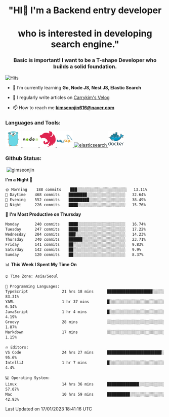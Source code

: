 <h1 align="center">"HI👋 I'm a Backend entry developer </h1>
<h1 align="center"> who is interested in developing search engine."</h1>
<h3 align="center">Basic is important! I want to be a T-shape Developer who builds a solid foundation.</h3>

[![Hits](https://hits.seeyoufarm.com/api/count/incr/badge.svg?url=https%3A%2F%2Fgithub.com%2Fgimseonjin&count_bg=%2318BFE5&title_bg=%23555555&icon=ko-fi.svg&icon_color=%23E7E7E7&title=hits&edge_flat=false)](https://hits.seeyoufarm.com)

- 🌱 I’m currently learning **Go, Node JS, Nest JS, Elastic Search**

- 📝 I regularly write articles on [Carrykim's Velog](https://velog.io/@carrykim)

- 📫 How to reach me **kimseonjin616@naver.com**


<h3 align="left">Languages and Tools:</h3>
<p align="left"> 
<a href="https://golang.org" target="_blank" rel="noreferrer"> <img src="https://raw.githubusercontent.com/devicons/devicon/master/icons/go/go-original.svg" alt="go" width="10%" height="10%"/> </a>
<a href="https://nodejs.org" target="_blank" rel="noreferrer"> <img src="https://raw.githubusercontent.com/devicons/devicon/master/icons/nodejs/nodejs-original-wordmark.svg" alt="nodejs" width="10%" height="10%"/> </a> <a></a>
<a href="https://nestjs.com/" target="_blank" rel="noreferrer"> <img src="https://raw.githubusercontent.com/devicons/devicon/master/icons/nestjs/nestjs-plain.svg" alt="nestjs" width="10%" height="10%"/> </a> 
<a href="https://www.mysql.com/" target="_blank" rel="noreferrer"> <img src="https://raw.githubusercontent.com/devicons/devicon/master/icons/mysql/mysql-original-wordmark.svg" alt="mysql" width="10%" height="10%"/>  </a>
 <a href="https://www.elastic.co" target="_blank" rel="noreferrer"> <img src="https://www.vectorlogo.zone/logos/elastic/elastic-icon.svg" alt="elasticsearch" width="10%" height="10%"/> </a> 
 <a href="https://www.docker.com/" target="_blank" rel="noreferrer"> <img src="https://raw.githubusercontent.com/devicons/devicon/master/icons/docker/docker-original-wordmark.svg" alt="docker" width="10%" height="10%"/> </a>
</p>


<h3 align="left">Github Status:</h3>
<p align="left">
 <p>&nbsp;<img align="center" src="https://github-readme-stats.vercel.app/api?username=gimseonjin&show_icons=true&locale=en" alt="gimseonjin" /></p>
</p>


<!--START_SECTION:waka-->
**I'm a Night 🦉** 

```text
🌞 Morning    188 commits    ███░░░░░░░░░░░░░░░░░░░░░░   13.11% 
🌆 Daytime    468 commits    ████████░░░░░░░░░░░░░░░░░   32.64% 
🌃 Evening    552 commits    █████████░░░░░░░░░░░░░░░░   38.49% 
🌙 Night      226 commits    ████░░░░░░░░░░░░░░░░░░░░░   15.76%

```
📅 **I'm Most Productive on Thursday** 

```text
Monday       240 commits    ████░░░░░░░░░░░░░░░░░░░░░   16.74% 
Tuesday      247 commits    ████░░░░░░░░░░░░░░░░░░░░░   17.22% 
Wednesday    204 commits    ███░░░░░░░░░░░░░░░░░░░░░░   14.23% 
Thursday     340 commits    ██████░░░░░░░░░░░░░░░░░░░   23.71% 
Friday       141 commits    ██░░░░░░░░░░░░░░░░░░░░░░░   9.83% 
Saturday     142 commits    ██░░░░░░░░░░░░░░░░░░░░░░░   9.9% 
Sunday       120 commits    ██░░░░░░░░░░░░░░░░░░░░░░░   8.37%

```


📊 **This Week I Spent My Time On** 

```text
⌚︎ Time Zone: Asia/Seoul

💬 Programming Languages: 
TypeScript               21 hrs 18 mins      ████████████████████░░░░░   83.31% 
YAML                     1 hr 37 mins        █░░░░░░░░░░░░░░░░░░░░░░░░   6.34% 
JavaScript               1 hr 4 mins         █░░░░░░░░░░░░░░░░░░░░░░░░   4.19% 
Groovy                   28 mins             ░░░░░░░░░░░░░░░░░░░░░░░░░   1.87% 
Markdown                 17 mins             ░░░░░░░░░░░░░░░░░░░░░░░░░   1.15%

🔥 Editors: 
VS Code                  24 hrs 27 mins      ████████████████████████░   95.6% 
IntelliJ                 1 hr 7 mins         █░░░░░░░░░░░░░░░░░░░░░░░░   4.4%

💻 Operating System: 
Linux                    14 hrs 36 mins      ██████████████░░░░░░░░░░░   57.07% 
Mac                      10 hrs 59 mins      ██████████░░░░░░░░░░░░░░░   42.93%

```


 Last Updated on 17/01/2023 18:41:16 UTC
<!--END_SECTION:waka-->
